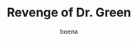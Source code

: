 ---
layout: game
title: Revenge of Dr. Green
play_url: http://www.entreprehero.com/ld25-revenge-of-dr-green/
author: boena
---